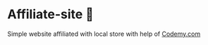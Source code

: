 # Affiliate-site :money_mouth_face:                                             
Simple website affiliated with local store
 with help of <a href="http://johnelder.com/">Codemy.com</a>
